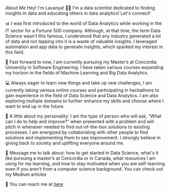 About Me
Hey! I'm Lavanya! 👋🏻 I'm a data scientist dedicated to finding insights in data and educating others in data analytics! Let's connect!

📊 I was first introduced to the world of Data Analytics while working in the IT sector for a Fortune 500 company. Although, at that time, the term Data Science wasn’t this famous, I understood that any industry generated a lot of data and not tapping into it is a waste of valuable insights. I leveraged automation and app data to generate insights, which sparked my interest in this field.

🔬 Fast forward to now, I am currently pursuing my Master’s at Concordia University in Software Engineering. I have taken various courses expanding my horizon in the fields of Machine Learning and Big Data Analytics.

💻 Always eager to learn new things and take up new challenges, I am currently taking various online courses and participating in hackathons to gain experience in the field of Data Science and Data Analytics. I am also exploring multiple domains to further enhance my skills and choose where I want to end up in the future.

🙂 A little about my personality: I am the type of person who will ask, “What can I do to help and improve?” when presented with a problem and will pitch in whenever needed to find out-of-the-box solutions to existing processes. I am energized by collaborating with other people to find solutions and implementing them to see improvement. I strongly believe in giving back to society and uplifting everyone around me.

💬 Message me to talk about: how to get started in Data Science, what's it like pursuing a master’s at Concordia or in Canada, what resources I am using for my learning, and how to stay motivated when you are self-learning even if you aren’t from a computer science background. You can check out my Medium articles 

🤝 You can reach me at <a href="https://www.linkedin.com/in/lavanya-s-1a3377284/"> here </a> <br>
<!---
Lavan1999/Lavan1999 is a ✨ special ✨ repository because its `README.md` (this file) appears on your GitHub profile.
You can click the Preview link to take a look at your changes.
--->
